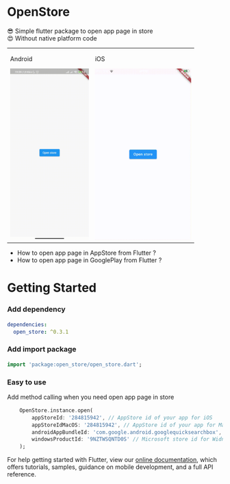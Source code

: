 # OpenStore

😎 Simple flutter package to open app page in store<br>
😍 Without native platform code

<table>
  <td>
    <p>Android</p>
    <img src="https://github.com/Frezyx/open_store/blob/main/example/repo/e_android.gif?raw=true" height = 400px>
  </td>
  <td>
    <p>iOS</p>
    <img src="https://github.com/Frezyx/open_store/blob/main/example/repo/e_ios.gif?raw=true" height = 400px>
  </td>
<table>

* How to open app page in AppStore from Flutter ?
* How to open app page in GooglePlay from Flutter ? 


# Getting Started

### Add dependency

```yaml
dependencies:
  open_store: ^0.3.1
```

### Add import package

```dart
import 'package:open_store/open_store.dart';
```

### Easy to use

Add method calling when you need open app page in store

```dart
    OpenStore.instance.open(
        appStoreId: '284815942', // AppStore id of your app for iOS
        appStoreIdMacOS: '284815942', // AppStore id of your app for MacOS (appStoreId used as default)
        androidAppBundleId: 'com.google.android.googlequicksearchbox', // Android app bundle package name
        windowsProductId: '9NZTWSQNTD0S' // Microsoft store id for Widnows apps
    );
```

For help getting started with Flutter, view our 
[online documentation](https://flutter.dev/docs), which offers tutorials, 
samples, guidance on mobile development, and a full API reference.
